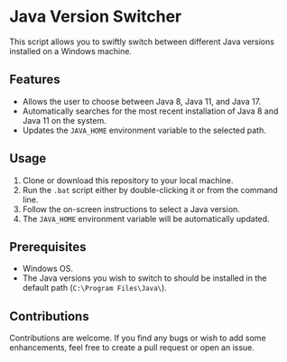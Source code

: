 # Java Version Switcher

This script allows you to swiftly switch between different Java versions installed on a Windows machine.

## Features

- Allows the user to choose between Java 8, Java 11, and Java 17.
- Automatically searches for the most recent installation of Java 8 and Java 11 on the system.
- Updates the `JAVA_HOME` environment variable to the selected path.

## Usage

1. Clone or download this repository to your local machine.
2. Run the `.bat` script either by double-clicking it or from the command line.
3. Follow the on-screen instructions to select a Java version.
4. The `JAVA_HOME` environment variable will be automatically updated.

## Prerequisites

- Windows OS.
- The Java versions you wish to switch to should be installed in the default path (`C:\Program Files\Java\`).

## Contributions

Contributions are welcome. If you find any bugs or wish to add some enhancements, feel free to create a pull request or open an issue.

